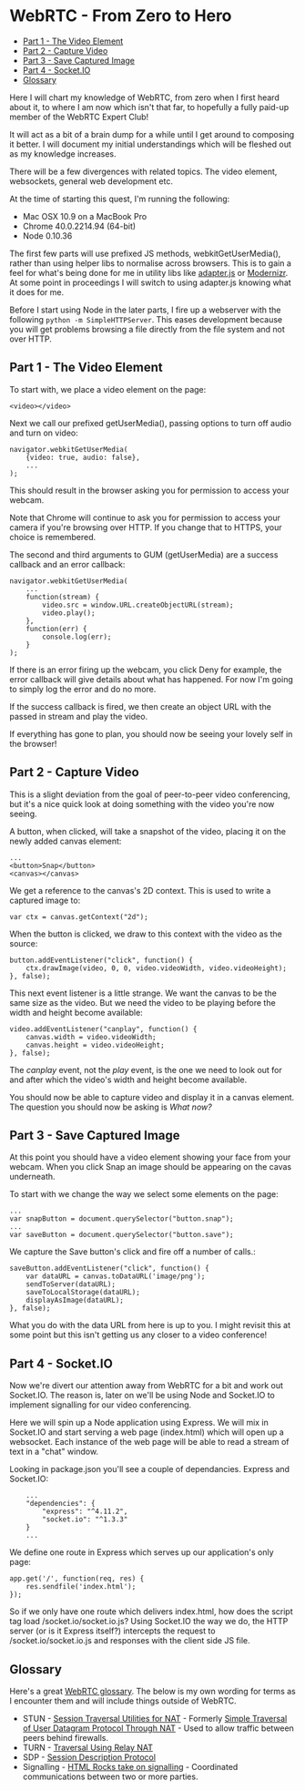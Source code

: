 # WebRTC - From Zero to Hero

- [Part 1 - The Video Element](#part-1---the-video-element)
- [Part 2 - Capture Video](#part-2---capture-video)
- [Part 3 - Save Captured Image](#part-3---save-captured-image)
- [Part 4 - Socket.IO](#part-4---socketio)
- [Glossary](#glossary)

Here I will chart my knowledge of WebRTC, from zero when I first heard about it, to where I am now which isn't that far, to hopefully a fully paid-up member of the WebRTC Expert Club!

It will act as a bit of a brain dump for a while until I get around to composing it better. I will document my initial understandings which will be fleshed out as my knowledge increases.

There will be a few divergences with related topics. The video element, websockets, general web development etc.

At the time of starting this quest, I'm running the following:

- Mac OSX 10.9 on a MacBook Pro
- Chrome 40.0.2214.94 (64-bit)
- Node 0.10.36

The first few parts will use prefixed JS methods, webkitGetUserMedia(), rather than using helper libs to normalise across browsers. This is to gain a feel for what's being done for me in utility libs like [adapter.js](https://github.com/GoogleChrome/webrtc/blob/master/samples/web/js/adapter.js) or [Modernizr](https://github.com/Modernizr/Modernizr). At some point in proceedings I will switch to using adapter.js knowing what it does for me.

Before I start using Node in the later parts, I fire up a webserver with the following `python -m SimpleHTTPServer`. This eases development because you will get problems browsing a file directly from the file system and not over HTTP.

## Part 1 - The Video Element

To start with, we place a video element on the page:

```
<video></video>
```

Next we call our prefixed getUserMedia(), passing options to turn off audio and turn on video:

```
navigator.webkitGetUserMedia(
	{video: true, audio: false},
	...
);
```

This should result in the browser asking you for permission to access your webcam.

Note that Chrome will continue to ask you for permission to access your camera if you're browsing over HTTP. If you change that to HTTPS, your choice is remembered.

The second and third arguments to GUM (getUserMedia) are a success callback and an error callback:

```
navigator.webkitGetUserMedia(
	...
	function(stream) {
		video.src = window.URL.createObjectURL(stream);
		video.play();
	},
	function(err) {
		console.log(err);
	}
);
```

If there is an error firing up the webcam, you click Deny for example, the error callback will give details about what has happened. For now I'm going to simply log the error and do no more.

If the success callback is fired, we then create an object URL with the passed in stream and play the video.

If everything has gone to plan, you should now be seeing your lovely self in the browser!

## Part 2 - Capture Video

This is a slight deviation from the goal of peer-to-peer video conferencing, but it's a nice quick look at doing something with the video you're now seeing.

A button, when clicked, will take a snapshot of the video, placing it on the newly added canvas element:

```
...
<button>Snap</button>
<canvas></canvas>
```

We get a reference to the canvas's 2D context. This is used to write a captured image to:

```
var ctx = canvas.getContext("2d");
```

When the button is clicked, we draw to this context with the video as the source:

```
button.addEventListener("click", function() {
	ctx.drawImage(video, 0, 0, video.videoWidth, video.videoHeight);
}, false);
```

This next event listener is a little strange. We want the canvas to be the same size as the video. But we need the video to be playing before the width and height become available:

```
video.addEventListener("canplay", function() {
	canvas.width = video.videoWidth;
	canvas.height = video.videoHeight;
}, false);
```

The _canplay_ event, not the _play_ event, is the one we need to look out for and after which the video's width and height become available.

You should now be able to capture video and display it in a canvas element. The question you should now be asking is _What now?_

## Part 3 - Save Captured Image

At this point you should have a video element showing your face from your webcam. When you click Snap an image should be appearing on the cavas underneath.

To start with we change the way we select some elements on the page:

```
...
var snapButton = document.querySelector("button.snap");
...
var saveButton = document.querySelector("button.save");
```

We capture the Save button's click and fire off a number of calls.:

```
saveButton.addEventListener("click", function() {
	var dataURL = canvas.toDataURL('image/png');
	sendToServer(dataURL);
	saveToLocalStorage(dataURL);
	displayAsImage(dataURL);
}, false);
```

What you do with the data URL from here is up to you. I might revisit this at some point but this isn't getting us any closer to a video conference!

## Part 4 - Socket.IO

Now we're divert our attention away from WebRTC for a bit and work out Socket.IO. The reason is, later on we'll be using Node and Socket.IO to implement signalling for our video conferencing.

Here we will spin up a Node application using Express. We will mix in Socket.IO and start serving a web page (index.html) which will open up a websocket. Each instance of the web page will be able to read a stream of text in a "chat" window.

Looking in package.json you'll see a couple of dependancies. Express and Socket.IO:

```
	...
	"dependencies": {
		"express": "^4.11.2",
		"socket.io": "^1.3.3"
	}
	...
```

We define one route in Express which serves up our application's only page:

```
app.get('/', function(req, res) {
	res.sendfile('index.html');
});
```

So if we only have one route which delivers index.html, how does the script tag load /socket.io/socket.io.js? Using Socket.IO the way we do, the HTTP server (or is it Express itself?) intercepts the request to /socket.io/socket.io.js and responses with the client side JS file.

## Glossary

Here's a great [WebRTC glossary](https://webrtcglossary.com/). The below is my own wording for terms as I encounter them and will include things outside of WebRTC.

- STUN - [Session Traversal Utilities for NAT](http://tools.ietf.org/html/rfc5389) - Formerly [Simple Traversal of User Datagram Protocol Through NAT](http://tools.ietf.org/html/rfc3489) - Used to allow traffic between peers behind firewalls.
- TURN - [Traversal Using Relay NAT](http://tools.ietf.org/html/rfc5766)
- SDP  - [Session Description Protocol](http://tools.ietf.org/html/rfc4566)
- Signalling - [HTML Rocks take on signalling](http://www.html5rocks.com/en/tutorials/webrtc/infrastructure/#what-is-signaling) - Coordinated communications between two or more parties.
